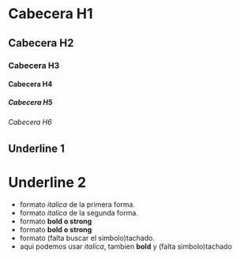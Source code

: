 # Cabecera H1
## Cabecera H2
### Cabecera H3
#### Cabecera H4
##### Cabecera H5
###### Cabecera H6

Underline 1
------------

Underline 2
============

- formato *italica* de la primera forma. 
- formato _italica_ de la segunda forma.
- formato **bold o strong**
- formato __bold o strong__
- formato (falta buscar el simbolo)tachado.
- aqui podemos usar *italica*, tambien **bold** y 
(falta simbolo)tachado